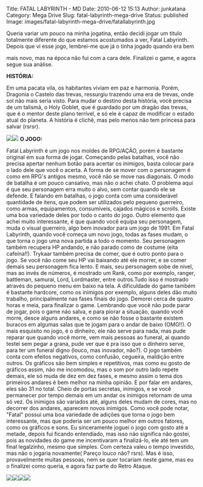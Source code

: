 Title: FATAL LABYRINTH - MD
Date: 2010-06-12 15:13
Author: junkatana
Category: Mega Drive
Slug: fatal-labyrinth-mega-drive
Status: published
Image: images/fatal-labyrinth-mega-drive/fatallabyrinth.jpg

<!-- PELICAN_BEGIN_SUMMARY -->
Queria variar um pouco na minha jogatina, então decidi
jogar um título totalmente diferente do que estamos acostumados a ver,
Fatal Labyrinth.
Depois que vi esse jogo, lembrei-me que já o tinha jogado quando era bem
<!-- PELICAN_END_SUMMARY -->
mais novo, mas na época não fui com a cara dele. Finalizei o game, e
agora segue sua análise.

<span style="font-weight:bold;">HISTÓRIA:</span>

Em uma pacata vila, os habitantes viviam em paz e harmonia. Porém,
Dragonia o Castelo das trevas, ressurgiu trazendo uma era de trevas,
onde sol não mais seria visto. Para mudar o destino desta história, você
precisa de um talismã, o Holy Goblet, que é guardado por um dragão das
trevas, que é o mentor deste plano terrível, e só ele é capaz de
modificar o estado atual do planeta. A história é clichê, mas pelo menos
não tem princesa para salvar (rsrsr).

</span>[![](http://img532.imageshack.us/img532/7385/fatallabyrinth1copy.png)](http://img532.imageshack.us/img532/7385/fatallabyrinth1copy.png)[![](http://img31.imageshack.us/img31/8364/fatallabyrinthwcopy.png)](http://img31.imageshack.us/img31/8364/fatallabyrinthwcopy.png)
<span>
<span style="font-weight:bold;">O JOGO:</span>

</span><span>Fatal Labyrinth é um jogo nos moldes de RPG/AÇÃO, porém é
bastante original em sua forma de jogar. Começando pelas batalhas, você
não precisa apertar nenhum botão para acertar os inimigos, basta colocar
para o lado dele que você o acerta. A forma de se mover com o personagem
é como em RPG's antigos mesmo, você</span> não se move nas diagonais. O
modo de batalha é um pouco cansativo, mas não o achei chato. O problema
aqui é que seu personagem erra muito o alvo, sem contar quando ele se
defende. E falando em batalhas, o jogo conta com uma considerável
quantidade de itens, que podem ser utilizados pelo pequeno guerreiro,
como armas, equipamentos, consumíveis, cajados mágicos e scrolls. Existe
uma boa variedade deles por todo o canto do jogo. Outro elemento que
achei muito interessante, é que quando você equipa seu personagem, muda
o visual guerreiro, algo bem inovador para um jogo de 1991. Em Fatal
Labyrinth, quando você começa um novo jogo, todas as fases mudam, o que
torna o jogo uma nova partida a todo o momento. Seu personagem também
recupera HP andando, e não parado como de costume (eita cafeína!!).
Trykaar também precisa de comer, que é outro ponto para o jogo. Se você
não come seu HP vai baixando até ele morrer, e se comer demais seu
personagem fica lento. E mais, seu personagem sobe de nível, mas ao
invés de números, é mostrado um Rank, como por exemplo, ranger,
battleman, samurai, Lord, Lordmaster, entre outros.Tudo isso é mostrado
através do pequeno menu em baixo na tela. A dificuldade do game também é
bastante hardcore, como os inimigos por exemplo, alguns deles dão muito
trabalho, principalmente nas fases finais do jogo. Demorei cerca de
quatro horas e meia, para finalizar o game. Lembrando que você não pode
parar de jogar, pois o game não salva, e para piorar a situação, quando
você morre, desce alguns andares, e como se não fosse o bastante existem
buracos em algumas salas que te jogam para o andar de baixo (OMG!!). O
mais esquisito no jogo, é o dinheiro, ele não serve para nada, mas pude
reparar que quando você morre, vem mais pessoas ao funeral, ai quando
testei sem pegar a grana, pude ver que é pra isso que o dinheiro serve,
para ter um funeral digno (louco, mas inovador, não?). O jogo também
conta com efeitos negativos, como confusão, cegueira, maldição entre
outros. Os gráficos são bem simples e repetitivos, mas como eu gosto de
gráficos assim, não me incomodou, mas o som por outro lado repete
demais, ele só muda de dez em dez fases, e mesmo assim o tema dos
primeiros andares é bem melhor na minha opinião. E por falar em andares,
eles são 31 no total. Cheio de portas secretas, inimigos, e se você
permanecer por tempo demais em um andar os inimigos retornam de uma só
vez. Os inimigos são variados até, alguns deles mudam de cores, mas no
decorrer dos andares, aparecem novos inimigos. Como você pode notar,
"Fatal" possui uma boa variedade de adições que torna o jogo bem
interessante, mas que poderia ser um pouco melhor em outros fatores,
como os gráficos e sons. Eu sinceramente joguei o jogo com gosto até a
metade, depois fui ficando entendiado, mas isso não significa não
gostei, pois as novidades do game me incentivaram a finalizá-lo, ele até
tem um final legalzinho, mesmo que simples. Com certeza valeu o tempo
investido, mas não o jogaria novamente( Pareço louco não? rsrs). Mas é
isso, provavelmente muitas pessoas, nem se quer tocariam neste game, mas
eu o finalizei como queria, e agora faz parte do Retro Ataque.

[![](http://img99.imageshack.us/img99/5341/fatallabyrinthw013copy.png)](http://img99.imageshack.us/img99/5341/fatallabyrinthw013copy.png)[![](http://img194.imageshack.us/img194/7841/fatallabyrinthw028copy.png)](http://img194.imageshack.us/img194/7841/fatallabyrinthw028copy.png)[![](http://img704.imageshack.us/img704/9769/fatallabyrinthw032copy.png)](http://img704.imageshack.us/img704/9769/fatallabyrinthw032copy.png)[![](http://img715.imageshack.us/img715/5273/fatallabyrinthw033copy.png)](http://img715.imageshack.us/img715/5273/fatallabyrinthw033copy.png)

